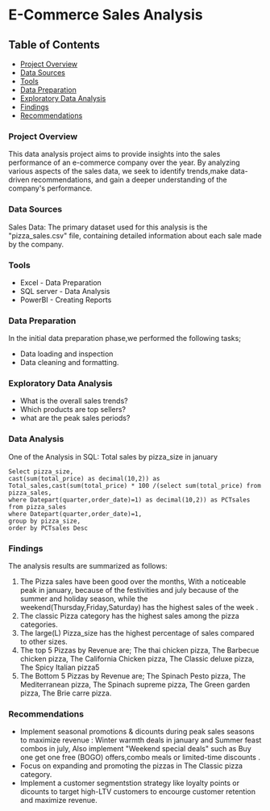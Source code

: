 #  E-Commerce Sales Analysis

## Table of Contents

- [Project Overview](#project-overview)
- [Data Sources](#data-sources)
- [Tools](#tools)
- [Data Preparation](#data-preparation)
- [Exploratory Data Analysis](#exploratory-data-analysis)
- [Findings](#findings)
- [Recommendations](#recommendations)
  

### Project Overview

This data analysis project aims to provide insights into the sales performance of an e-commerce company over the year. By analyzing various aspects of the sales data, we seek to identify trends,make data-driven recommendations, and gain a deeper understanding of the company's performance.

### Data Sources

Sales Data: The primary dataset used for this analysis is the "pizza_sales.csv" file, containing detailed information about each sale made by the company.

### Tools

- Excel - Data Preparation
- SQL server - Data Analysis
- PowerBI - Creating Reports

### Data Preparation

In the initial data preparation phase,we performed the following tasks;
- Data loading and inspection
- Data cleaning and formatting.

### Exploratory Data Analysis

- What is the overall sales trends?
- Which products are top sellers?
- what are the peak sales periods?

### Data Analysis

One  of the Analysis in SQL:
Total sales by pizza_size in january
```
Select pizza_size,
cast(sum(total_price) as decimal(10,2)) as Total_sales,cast(sum(total_price) * 100 /(select sum(total_price) from pizza_sales,
where Datepart(quarter,order_date)=1) as decimal(10,2)) as PCTsales
from pizza_sales
where Datepart(quarter,order_date)=1,
group by pizza_size,
order by PCTsales Desc
```

### Findings

The analysis results are summarized as follows:
1. The Pizza sales have been good over the months, With a noticeable peak in january, because of the festivities and july because of the summer and holiday season, while the weekend(Thursday,Friday,Saturday) has the highest sales of the week .
2. The classic Pizza category has the highest sales among the pizza categories.
3. The large(L) Pizza_size has the highest percentage of sales compared to other sizes.
4. The top 5 Pizzas by Revenue are; The thai chicken pizza, The Barbecue chicken pizza, The California Chicken pizza, The Classic deluxe pizza, The Spicy Italian pizza5  
5. The Bottom 5 Pizzas by Revenue are; The Spinach Pesto pizza, The Mediterranean pizza, The Spinach supreme pizza, The Green garden pizza, The Brie carre pizza.

### Recommendations

- Implement seasonal promotions & dicounts during peak sales seasons to maximize revenue : Winter warmth deals in january and Summer feast combos in july, Also implement "Weekend special deals" such as Buy one get one free (BOGO) offers,combo meals or limited-time discounts .
- Focus on expanding and promoting the pizzas in The Classic pizza category.
- Implement a customer segmentstion strategy like loyalty points or dicounts to target high-LTV customers to encourge customer retention and maximize revenue.


